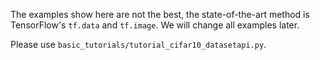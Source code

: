 The examples show here are not the best, the state-of-the-art method is TensorFlow's `tf.data` and `tf.image`.
We will change all examples later.

Please use `basic_tutorials/tutorial_cifar10_datasetapi.py`.